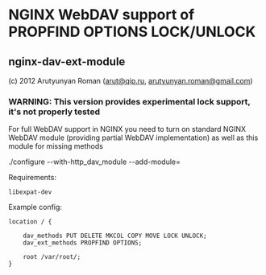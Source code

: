 # NGINX WebDAV support of PROPFIND OPTIONS LOCK/UNLOCK
## nginx-dav-ext-module

(c) 2012 Arutyunyan Roman (arut@qip.ru, arutyunyan.roman@gmail.com)

### WARNING: This version provides experimental lock support, it's not properly tested

For full WebDAV support in NGINX you need to turn on standard NGINX 
WebDAV module (providing partial WebDAV implementation) as well as 
this module for missing methods

./configure --with-http_dav_module --add-module=<path-to-this-module>



Requirements:

	libexpat-dev


Example config:

	location / {

		dav_methods PUT DELETE MKCOL COPY MOVE LOCK UNLOCK;
		dav_ext_methods PROPFIND OPTIONS;

		root /var/root/;
	}
